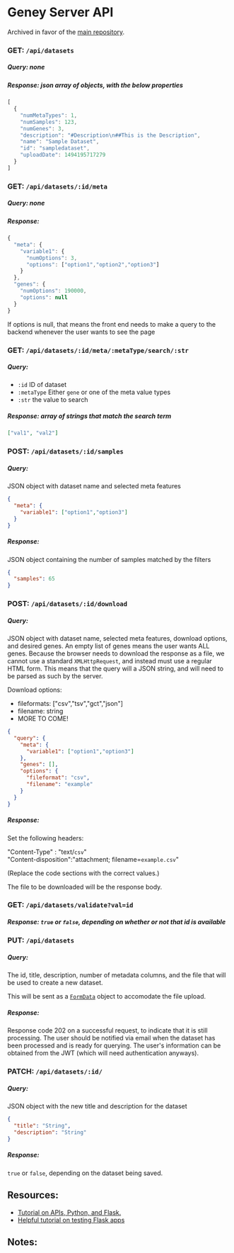 # Geney Server API

Archived in favor of the [main repository](https://github.com/srp33/Geney).

### GET:  `/api/datasets`

##### Query:  none

##### Response: json array of objects, with the below properties

```js
[
  {
    "numMetaTypes": 1,
    "numSamples": 123,
    "numGenes": 3,
    "description": "#Description\n##This is the Description",
    "name": "Sample Dataset",
    "id": "sampledataset",
    "uploadDate": 1494195717279
  }
]
```

### GET: `/api/datasets/:id/meta`

##### Query: none

##### Response:

```js
{
  "meta": {
    "variable1": {
      "numOptions": 3,
      "options": ["option1","option2","option3"]
    }
  },
  "genes": {
    "numOptions": 190000,
    "options": null
  }
}
```

If options is null, that means the front end needs to make a query to the backend whenever the user wants to see the page

### GET: `/api/datasets/:id/meta/:metaType/search/:str`

##### Query:

- `:id` ID of dataset
- `:metaType` Either `gene` or one of the meta value types
- `:str` the value to search

##### Response: array of strings that match the search term

```json
["val1", "val2"]
```

### POST: `/api/datasets/:id/samples`

##### Query:

JSON object with dataset name and selected meta features

```json
{
  "meta": {
    "variable1": ["option1","option3"]
  }
}
```

##### Response: 	

JSON object containing the number of samples matched by the filters

```json
{
  "samples": 65
}
```

### POST: `/api/datasets/:id/download`

##### Query: 	

JSON object with dataset name, selected meta features, download options, and desired genes. An empty list of genes means the user wants ALL genes. Because the browser needs to download the response as a file, we cannot use a standard `XMLHttpRequest`, and instead must use a regular HTML form. This means that the query will a JSON string, and will need to be parsed as such by the server.

Download options:

- fileformats: ["csv","tsv","gct","json"]
- filename: string
- MORE TO COME!

```json
{
  "query": {
    "meta": {
	  "variable1": ["option1","option3"]
    },
    "genes": [],
    "options": {
	  "fileformat": "csv",
	  "filename": "example"
    }
  }
}
```

##### Response:

Set the following headers:

"Content-Type" : "text/`csv`"  
"Content-disposition":"attachment; filename=`example.csv`"
		
(Replace the code sections with the correct values.)

The file to be downloaded will be the response body.

### GET:  `/api/datasets/validate?val=id`

##### Response: `true` or `false`, depending on whether or not that id is available

### PUT: `/api/datasets`

##### Query:

The id, title, description, number of metadata columns, and the file that will be used to create a new dataset.

This will be sent as a [`FormData`](https://developer.mozilla.org/en-US/docs/Web/API/FormData) object to accomodate the file upload.

##### Response: 	

Response code 202 on a successful request, to indicate that it is still processing. The user should be notified via email when the dataset has been processed and is ready for querying. The user's information can be obtained from the JWT (which will need authentication anyways).

### PATCH: `/api/datasets/:id/`

##### Query:

JSON object with the new title and description for the dataset

```json
{
  "title": "String",
  "description": "String"
}
```

##### Response: 	

`true` or `false`, depending on the dataset being saved.


## Resources: 

- [Tutorial on APIs, Python, and Flask.](https://blog.miguelgrinberg.com/post/designing-a-restful-api-with-python-and-flask)
- [Helpful tutorial on testing Flask apps](http://flask.pocoo.org/docs/0.12/testing/)

## Notes:
